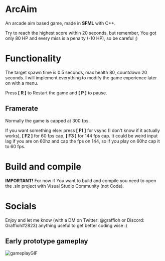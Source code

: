 # ArcAim
An arcade aim based game, made in **SFML** with C++.

Try to reach the highest score within 20 seconds, but remember, You got only 80 HP and every miss is a penalty (-10 HP), so be careful ;)

# Functionality
The target spawn time is 0.5 seconds, max health 80, countdown 20 seconds.
I will implement everything to modify the game experience later on with a menu.

Press **[ R ]** to Restart the game and **[ P ]** to pause.

## Framerate

Normally the game is capped at 300 fps.

If you want something else: press **[ F1 ]** for vsync (I don't know if it actually works), **[ F2 ]** for 60 fps cap, **[ F3 ]** for 144 fps cap.
It could be weird input lag if you are on 60hz and cap the fps on 144, so if you play on 60hz cap it to 60 fps.

# Build and compile
**IMPORTANT!** For now if You want to build and compile you need to open the .sln project with Visual Studio Community (not Code).

# Socials
Enjoy and let me know (with a DM on Twitter: @graffioh or Discord: Graffioh#2823) anything useful to get better coding wise :)


## Early prototype gameplay

![gameplayGIF](https://i.imgur.com/yf4gMYa.gif)

